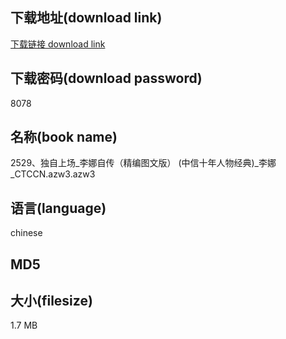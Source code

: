 ## 下载地址(download link)
[下载链接 download link](https://voluble-croquembouche-d321dc.netlify.app/?s=2529%E3%80%81%E7%8B%AC%E8%87%AA%E4%B8%8A%E5%9C%BA_%E6%9D%8E%E5%A8%9C%E8%87%AA%E4%BC%A0%EF%BC%88%E7%B2%BE%E7%BC%96%E5%9B%BE%E6%96%87%E7%89%88%EF%BC%89+%28%E4%B8%AD%E4%BF%A1%E5%8D%81%E5%B9%B4%E4%BA%BA%E7%89%A9%E7%BB%8F%E5%85%B8%29_%E6%9D%8E%E5%A8%9C_CTCCN.azw3)

## 下载密码(download password)
8078

## 名称(book name)
2529、独自上场_李娜自传（精编图文版） (中信十年人物经典)_李娜_CTCCN.azw3.azw3

## 语言(language)
chinese

## MD5


## 大小(filesize)
1.7 MB
